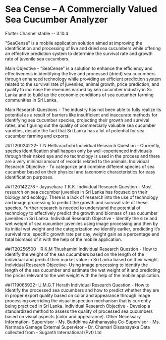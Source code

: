 # Sea Cense – A Commercially Valued Sea Cucumber Analyzer

Flutter Channel stable -- 3.10.4

"SeaCense" is a mobile application solution aimed at improving the
identification and processing of live and dried sea cucumbers while offering an
effective prediction system to determine the survival rate and growth rate of juvenile sea cucumbers.


Main Objective -
“SeaCense" is a solution to enhance the efficiency and effectiveness in
identifying the live and processed (dried) sea cucumbers through enhanced technology
while providing an efficient prediction system related to the survival rate of juveniles,
animal growth, price prediction, and quality to increase the revenues earned by sea cucumber industry
in Sri Lanka and to build up the economic conditions of sea cucumber farming communities in Sri Lanka.


Main Research Questions -
The industry has not been able to fully realize its
potential as a result of barriers like insufficient and inaccurate methods for identifying sea cucumber species,
projecting their growth and survival rates, and figuring out the quality of commercially valuable sea cucumber varieties,
despite the fact that Sri Lanka has a lot of potential for sea cucumber farming and exports.


##IT20024222- T.N.Hettiarachchi
Individual Research Question -
Currently, species identification shall happen only by well-experienced individuals through their naked eye and no technology is used in the
process and there are a very minimal amount of records related to the animals.
Individual Research Objective -
To categorize and combine different species of sea cucumber based on their physical and taxonomic characteristics for easy identification purposes.


##IT20142278 - Jayasekara T.K.K.
Individual Research Question -
Most research on sea cucumber juveniles in Sri Lanka has focused on their biology and ecology. There is a lack of research into the use of technology and
image processing to predict the growth and survival rate of these species. Further research is needed to understand the potential of technology to
effectively predict the growth and biomass of sea cucumber juveniles in Sri Lanka.
Individual Research Objective -
Identify the size and wet weight of sea cucumber juveniles using image processing and then by its initial wet weight and
the categorization we identify earlier, predicting it’s survival rate, specific growth rate per day, weight gain as a percentage and
total biomass of it with the help of the mobile application.


##IT20256500 - R.K.M Thushamini
Individual Research Question -
How to identify the weight of the sea cucumbers based on the length of the individual and predict their market value in Sri Lanka based on their weight.
Individual Research Objective-
Using image processing to identify the length of the sea cucumber and estimate the wet weight of it
and predicting the prices relevant to the wet weight with the help of the mobile application.


##IT19065922- U.M.G.T Herath
Individual Research Question -
How to Identify the processed sea cucumbers and how to predict whether they are in proper export quality based on
color and appearance through image processing overriding the visual inspection mechanism that is currently being practiced in Sri Lanka.
Individual Research Objective -
Develop a standardized method to assess the quality of processed sea cucumbers based on visual aspects (color and appearance).
Other Necessary Information-
Supervisor - Ms. Buddhima Aththanayaka
Co-Supervisor - Ms. Narmada Gamage
External Supervisor - Dr. Chamari Dissanayaka
Data collected from - Suganth International (Pvt) Ltd
